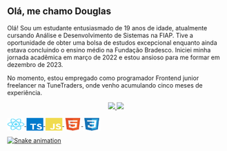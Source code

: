 ## Olá, me chamo Douglas
Olá! Sou um estudante entusiasmado de 19 anos de idade, atualmente cursando Análise e Desenvolvimento de Sistemas na FIAP. Tive a oportunidade de obter uma bolsa de estudos excepcional enquanto ainda estava concluindo o ensino médio na Fundação Bradesco. Iniciei minha jornada acadêmica em março de 2022 e estou ansioso para me formar em dezembro de 2023.

No momento, estou empregado como programador Frontend junior freelancer na TuneTraders, onde venho acumulando cinco meses de experiência.

<div align="center">
  <a href="https://github.com/doguebart">
  <img height="180em" src="https://github-readme-stats.vercel.app/api?username=doguebart&show_icons=true&theme=dark&include_all_commits=true&count_private=true"/>
  <img height="180em" src="https://github-readme-stats.vercel.app/api/top-langs/?username=doguebart&layout=compact&langs_count=7&theme=dark"/>
</div>
<div style="display: inline_block"><br>
  <img align="center" alt="dodo-React" height="30" width="40" src="https://raw.githubusercontent.com/devicons/devicon/master/icons/react/react-original.svg">
  <img align="center" alt="dodo-Ts" height="30" width="40" src="https://raw.githubusercontent.com/devicons/devicon/master/icons/typescript/typescript-plain.svg">
    <img align="center" alt="dodo-Js" height="30" width="40" src="https://raw.githubusercontent.com/devicons/devicon/master/icons/javascript/javascript-plain.svg">
  <img align="center" alt="dodo-HTML" height="30" width="40" src="https://raw.githubusercontent.com/devicons/devicon/master/icons/html5/html5-original.svg">
  <img align="center" alt="dodo-CSS" height="30" width="40" src="https://raw.githubusercontent.com/devicons/devicon/master/icons/css3/css3-original.svg">
  
   ![Snake animation](https://github.com/doguebart/doguebart/blob/output/github-contribution-grid-snake.svg)
</div>
